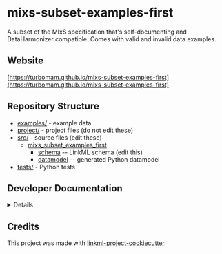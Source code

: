 # mixs-subset-examples-first

A subset of the MIxS specification that's self-documenting and DataHarmonizer compatible. Comes with valid and invalid data examples.

## Website

[https://turbomam.github.io/mixs-subset-examples-first](https://turbomam.github.io/mixs-subset-examples-first)

## Repository Structure

* [examples/](examples/) - example data
* [project/](project/) - project files (do not edit these)
* [src/](src/) - source files (edit these)
  * [mixs_subset_examples_first](src/mixs_subset_examples_first)
    * [schema](src/mixs_subset_examples_first/schema) -- LinkML schema
      (edit this)
    * [datamodel](src/mixs_subset_examples_first/datamodel) -- generated
      Python datamodel
* [tests/](tests/) - Python tests

## Developer Documentation

<details>
Use the `make` command to generate project artefacts:

* `make all`: make everything
* `make deploy`: deploys site
</details>

## Credits

This project was made with
[linkml-project-cookiecutter](https://github.com/linkml/linkml-project-cookiecutter).
